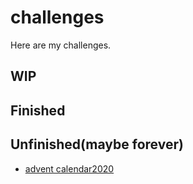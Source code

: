 # challenges

Here are my challenges.

## WIP

## Finished

## Unfinished(maybe forever)

- [advent calendar2020](https://diohabara.github.io/challenges/advent-calendar2020/)

